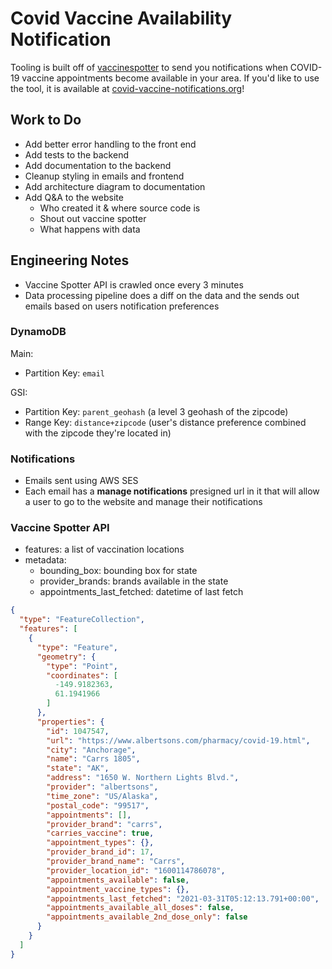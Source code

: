 # Covid Vaccine Availability Notification
Tooling is built off of [vaccinespotter](https://vaccinespotter.org) to send you notifications when
COVID-19 vaccine appointments become available in your area. If you'd like to use the tool, it is available 
at [covid-vaccine-notifications.org](https://covid-vaccine-notifications.org)!

## Work to Do
- Add better error handling to the front end
- Add tests to the backend 
- Add documentation to the backend
- Cleanup styling in emails and frontend
- Add architecture diagram to documentation
- Add Q&A to the website
    * Who created it & where source code is
    * Shout out vaccine spotter
    * What happens with data

## Engineering Notes
* Vaccine Spotter API is crawled once every 3 minutes
* Data processing pipeline does a diff on the data and the sends out emails based on users notification
preferences

### DynamoDB
Main:
* Partition Key: `email`

GSI:
* Partition Key: `parent_geohash` (a level 3 geohash of the zipcode)
* Range Key: `distance+zipcode` (user's distance preference combined with the zipcode they're located in)


### Notifications
* Emails sent using AWS SES
* Each email has a **manage notifications** presigned url in it that will allow a user to go to the website and manage 
their notifications

### Vaccine Spotter API
* features: a list of vaccination locations
* metadata: 
    - bounding_box: bounding box for state
    - provider_brands: brands available in the state
    - appointments_last_fetched: datetime of last fetch
```json
{
  "type": "FeatureCollection",
  "features": [ 
    {
      "type": "Feature",
      "geometry": {
        "type": "Point",
        "coordinates": [
          -149.9182363,
          61.1941966
        ]
      },
      "properties": {
        "id": 1047547,
        "url": "https://www.albertsons.com/pharmacy/covid-19.html",
        "city": "Anchorage",
        "name": "Carrs 1805",
        "state": "AK",
        "address": "1650 W. Northern Lights Blvd.",
        "provider": "albertsons",
        "time_zone": "US/Alaska",
        "postal_code": "99517",
        "appointments": [],
        "provider_brand": "carrs",
        "carries_vaccine": true,
        "appointment_types": {},
        "provider_brand_id": 17,
        "provider_brand_name": "Carrs",
        "provider_location_id": "1600114786078",
        "appointments_available": false,
        "appointment_vaccine_types": {},
        "appointments_last_fetched": "2021-03-31T05:12:13.791+00:00",
        "appointments_available_all_doses": false,
        "appointments_available_2nd_dose_only": false
      }
    }
  ]  
}
```